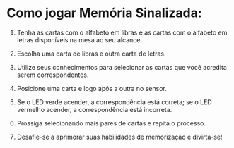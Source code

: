 # Como jogar Memória Sinalizada:

1. Tenha as cartas com o alfabeto em libras e as cartas com o alfabeto em letras disponíveis na mesa ao seu alcance.

2. Escolha uma carta de libras e outra carta de letras.

3. Utilize seus conhecimentos para selecionar as cartas que você acredita serem correspondentes.

4. Posicione uma carta e logo após a outra no sensor.

5. Se o LED verde acender, a correspondência está correta; se o LED vermelho acender, a correspondência está incorreta.

6. Prossiga selecionando mais pares de cartas e repita o processo.

7. Desafie-se a aprimorar suas habilidades de memorização e divirta-se!

